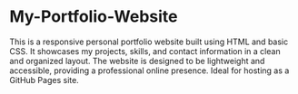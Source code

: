 # My-Portfolio-Website
This is a responsive personal portfolio website built using HTML and basic CSS. It showcases my projects, skills, and contact information in a clean and organized layout. The website is designed to be lightweight and accessible, providing a professional online presence. Ideal for hosting as a GitHub Pages site.
